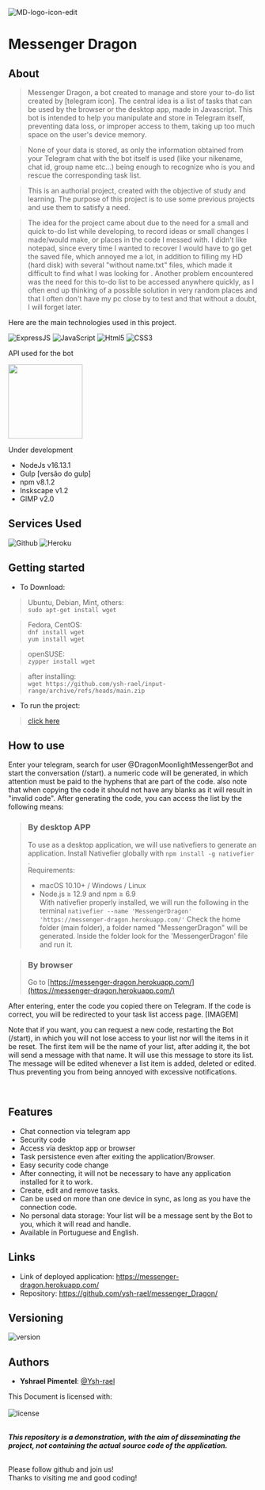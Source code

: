 ![MD-logo-icon-edit](https://user-images.githubusercontent.com/79410863/192119846-162c42d2-2f4d-448b-8662-994ecc5f4b03.png)
# Messenger Dragon


## About
> Messenger Dragon, a bot created to manage and store your to-do list created by [telegram icon]. 
The central idea is a list of tasks that can be used by the browser or the desktop app, made in Javascript.
> This bot is intended to help you manipulate and store in Telegram itself, preventing data loss, or improper access to them, taking up too much space on the user's device memory.

> None of your data is stored, as only the information obtained from your Telegram chat with the bot itself is used (like your nikename, chat id, group name etc...) being enough to recognize who is you and rescue the corresponding task list.

> This is an authorial project, created with the objective of study and learning. The purpose of this project is to use some previous projects and use them to satisfy a need.

> The idea for the project came about due to the need for a small and quick to-do list while developing, to record ideas or small changes I made/would make, or places in the code I messed with. I didn't like notepad, since every time I wanted to recover I would have to go get the saved file, which annoyed me a lot, in addition to filling my HD (hard disk) with several "without name.txt" files, which made it difficult to find what I was looking for . Another problem encountered was the need for this to-do list to be accessed anywhere quickly, as I often end up thinking of a possible solution in very random places and that I often don't have my pc close by to test and that without a doubt, I will forget later.

Here are the main technologies used in this project.
 
![ExpressJS](https://img.shields.io/badge/-ExpressJS-05122A?style=flat&logo=express) ![JavaScript](https://img.shields.io/badge/-JavaScript-05122A?style=flat&logo=javascript) ![Html5](https://img.shields.io/badge/-HTML5-05122A?style=flat&logo=html5) ![CSS3](https://img.shields.io/badge/-CSS3-05122A?style=flat&logo=css3)

API used for the bot

<img src="https://user-images.githubusercontent.com/79410863/192126096-c9d787fa-d80e-4fd4-8b40-1d58b735c2cd.png" width="150px">



Under development
* NodeJs v16.13.1
* Gulp [versão do gulp]
* npm v8.1.2
* Inskscape v1.2
* GIMP v2.0
 
 
## Services Used
 
![Github](https://img.shields.io/badge/-Github-05122A?style=flat&logo=github) 	![Heroku](https://img.shields.io/badge/-Heroku-05122A?style=flat&logo=heroku)
 
<!-- ## Ruby Gems
... -->
 
## Getting started
 
* To Download:

>	Ubuntu, Debian, Mint, others:<br>
	  ```
	 	 sudo apt-get install wget
	  ```

>	Fedora, CentOS:<br>
	```
		dnf install wget
	```<br>
	```
		yum install wget
	```

>	openSUSE:<br>
	```
		zypper install wget
	```

>	after installing:<br>
	```
		wget https://github.com/ysh-rael/input-range/archive/refs/heads/main.zip
	```

* To run the project:
>    [click here](https://ysh-rael.github.io/input-range/)
 
## How to use
Enter your telegram, search for user @DragonMoonlightMessengerBot and start the conversation (/start). a numeric code will be generated, in which attention must be paid to the hyphens that are part of the code. also note that when copying the code it should not have any blanks as it will result in "invalid code". After generating the code, you can access the list by the following means:
 
 > ### By desktop APP
 > To use as a desktop application, we will use nativefiers to generate an application. 
 > Install Nativefier globally with ```npm install -g nativefier``` .  
 > Requirements:
 > * macOS 10.10+ / Windows / Linux </br>
 > * Node.js ≥ 12.9 and npm ≥ 6.9 <br>
 > With nativefier properly installed, we will run the following in the terminal
 >		```nativefier --name 'MessengerDragon' 'https://messenger-dragon.herokuapp.com/'```
 > Check the home folder (main folder), a folder named "MessengerDragon" will be generated. Inside the folder look for the 'MessengerDragon' file and run it.
 
 
 > ### By browser
 > Go to [https://messenger-dragon.herokuapp.com/](https://messenger-dragon.herokuapp.com/)
 
 
 After entering, enter the code you copied there on Telegram. If the code is correct, you will be redirected to your task list access page.
 [IMAGEM]
 
 
 Note that if you want, you can request a new code, restarting the Bot (/start), in which you will not lose access to your list nor will the items in it be reset.
 The first item will be the name of your list, after adding it, the bot will send a message with that name. It will use this message to store its list. The message will be edited whenever a list item is added, deleted or edited. Thus preventing you from being annoyed with excessive notifications.
 

<br>
 
 
## Features

 * Chat connection via telegram app
 * Security code
 * Access via desktop app or browser
 * Task persistence even after exiting the application/Browser.
 * Easy security code change
 * After connecting, it will not be necessary to have any application installed for it to work.
 * Create, edit and remove tasks.
 * Can be used on more than one device in sync, as long as you have the connection code.
 * No personal data storage: Your list will be a message sent by the Bot to you, which it will read and handle.
 * Available in Portuguese and English.
 

 
## Links
 
  - Link of deployed application: https://messenger-dragon.herokuapp.com/
  - Repository: https://github.com/ysh-rael/messenger_Dragon/
 
 
## Versioning
 
![version](https://img.shields.io/github/package-json/v/ysh-rael/Messenger_Dragon)
 

## Authors
 
* **Yshrael Pimentel**: [@Ysh-rael](https://github.com/ysh-rael)
 
This Document is licensed with:<br>  
![license](https://img.shields.io/github/license/ysh-rael/Messenger_Dragon)<br><br>

***This repository is a demonstration, with the aim of disseminating the project, not containing the actual source code of the application.***

<br>
Please follow github and join us!<br>
Thanks to visiting me and good coding!

